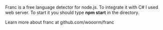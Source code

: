 Franc is a free language detector for node.js. To integrate it with C# I used web server. 
To start it you should type **npm start** in the directory. 

Learn more about franc at github.com/wooorm/franc